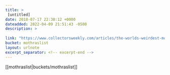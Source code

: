 ```yaml
---
title: > 
 [untitled]
date: 2018-07-17 22:30:12 +0000
dateadded: 2022-04-09 21:51:43 -0500
description: > 
 
link: "https://www.collectorsweekly.com/articles/the-worlds-weirdest-most-beautiful-bugs/"
bucket: mothraslist
layout: urlnote
excerpt_separator: <!-- excerpt-end -->
--- 
```

 <!-- excerpt-end -->[[mothraslist|buckets/mothraslist]]
